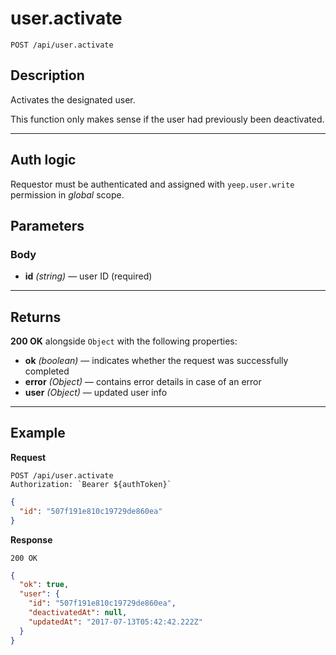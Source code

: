 # user.activate

`POST /api/user.activate`

## Description

Activates the designated user.

This function only makes sense if the user had previously been deactivated.

---

## Auth logic

Requestor must be authenticated and assigned with `yeep.user.write` permission in _global_ scope.

## Parameters

### Body

- **id** _(string)_ — user ID (required)

---

## Returns

**200 OK** alongside `Object` with the following properties:

- **ok** _(boolean)_ — indicates whether the request was successfully completed
- **error** _(Object)_ — contains error details in case of an error
- **user** _(Object)_ — updated user info

---

## Example

**Request**

```
POST /api/user.activate
Authorization: `Bearer ${authToken}`
```

```json
{
  "id": "507f191e810c19729de860ea"
}
```

**Response**

`200 OK`

```json
{
  "ok": true,
  "user": {
    "id": "507f191e810c19729de860ea",
    "deactivatedAt": null,
    "updatedAt": "2017-07-13T05:42:42.222Z"
  }
}
```
